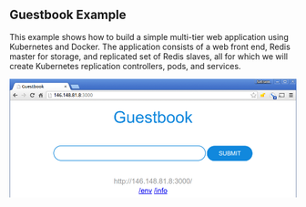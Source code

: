 ## Guestbook Example

This example shows how to build a simple multi-tier web application using Kubernetes and Docker. The application consists of a web front end, Redis master for storage, and replicated set of Redis slaves, all for which we will create Kubernetes replication controllers, pods, and services.

![Guestbook](guestbook-page.png)